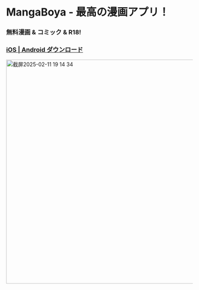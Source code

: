 # MangaBoya - 最高の漫画アプリ！
### 無料漫画 & コミック & R18!
### [iOS | Android ダウンロード](https://github.com/MangaBoya/mangaboya.github.io/releases)

<img width="603" alt="截屏2025-02-11 19 14 34" src="https://github.com/user-attachments/assets/58e3d55b-4593-45dc-bff8-ddc1e4db55f5" />
